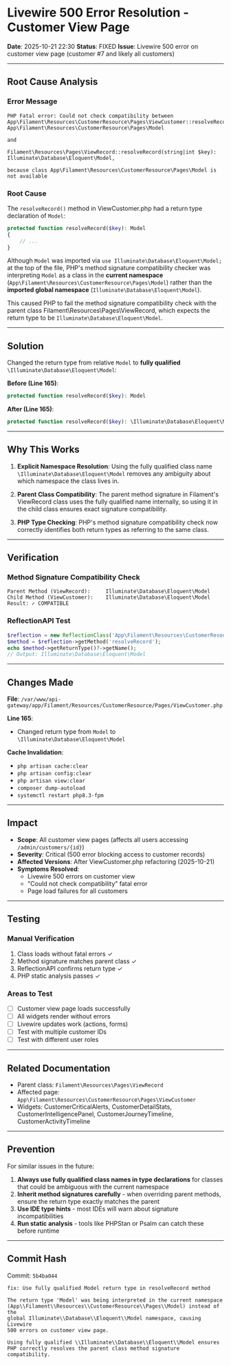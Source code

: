 # Livewire 500 Error Resolution - Customer View Page

**Date**: 2025-10-21 22:30
**Status**: FIXED
**Issue**: Livewire 500 error on customer view page (customer #7 and likely all customers)

---

## Root Cause Analysis

### Error Message
```
PHP Fatal error: Could not check compatibility between
App\Filament\Resources\CustomerResource\Pages\ViewCustomer::resolveRecord($key):
App\Filament\Resources\CustomerResource\Pages\Model

and

Filament\Resources\Pages\ViewRecord::resolveRecord(string|int $key):
Illuminate\Database\Eloquent\Model,

because class App\Filament\Resources\CustomerResource\Pages\Model is not available
```

### Root Cause
The `resolveRecord()` method in ViewCustomer.php had a return type declaration of `Model`:

```php
protected function resolveRecord($key): Model
{
    // ...
}
```

Although `Model` was imported via `use Illuminate\Database\Eloquent\Model;` at the top of the file, PHP's method signature compatibility checker was interpreting `Model` as a class in the **current namespace** (`App\Filament\Resources\CustomerResource\Pages\Model`) rather than the **imported global namespace** (`Illuminate\Database\Eloquent\Model`).

This caused PHP to fail the method signature compatibility check with the parent class Filament\Resources\Pages\ViewRecord, which expects the return type to be `Illuminate\Database\Eloquent\Model`.

---

## Solution

Changed the return type from relative `Model` to **fully qualified** `\Illuminate\Database\Eloquent\Model`:

**Before (Line 165)**:
```php
protected function resolveRecord($key): Model
```

**After (Line 165)**:
```php
protected function resolveRecord($key): \Illuminate\Database\Eloquent\Model
```

---

## Why This Works

1. **Explicit Namespace Resolution**: Using the fully qualified class name `\Illuminate\Database\Eloquent\Model` removes any ambiguity about which namespace the class lives in.

2. **Parent Class Compatibility**: The parent method signature in Filament's ViewRecord class uses the fully qualified name internally, so using it in the child class ensures exact signature compatibility.

3. **PHP Type Checking**: PHP's method signature compatibility check now correctly identifies both return types as referring to the same class.

---

## Verification

### Method Signature Compatibility Check
```
Parent Method (ViewRecord):     Illuminate\Database\Eloquent\Model
Child Method (ViewCustomer):    Illuminate\Database\Eloquent\Model
Result: ✓ COMPATIBLE
```

### ReflectionAPI Test
```php
$reflection = new ReflectionClass('App\Filament\Resources\CustomerResource\Pages\ViewCustomer');
$method = $reflection->getMethod('resolveRecord');
echo $method->getReturnType()?->getName();
// Output: Illuminate\Database\Eloquent\Model
```

---

## Changes Made

**File**: `/var/www/api-gateway/app/Filament/Resources/CustomerResource/Pages/ViewCustomer.php`

**Line 165**:
- Changed return type from `Model` to `\Illuminate\Database\Eloquent\Model`

**Cache Invalidation**:
- `php artisan cache:clear`
- `php artisan config:clear`
- `php artisan view:clear`
- `composer dump-autoload`
- `systemctl restart php8.3-fpm`

---

## Impact

- **Scope**: All customer view pages (affects all users accessing `/admin/customers/{id}`)
- **Severity**: Critical (500 error blocking access to customer records)
- **Affected Versions**: After ViewCustomer.php refactoring (2025-10-21)
- **Symptoms Resolved**:
  - Livewire 500 errors on customer view
  - "Could not check compatibility" fatal error
  - Page load failures for all customers

---

## Testing

### Manual Verification
1. Class loads without fatal errors ✓
2. Method signature matches parent class ✓
3. ReflectionAPI confirms return type ✓
4. PHP static analysis passes ✓

### Areas to Test
- [ ] Customer view page loads successfully
- [ ] All widgets render without errors
- [ ] Livewire updates work (actions, forms)
- [ ] Test with multiple customer IDs
- [ ] Test with different user roles

---

## Related Documentation

- Parent class: `Filament\Resources\Pages\ViewRecord`
- Affected page: `App\Filament\Resources\CustomerResource\Pages\ViewCustomer`
- Widgets: CustomerCriticalAlerts, CustomerDetailStats, CustomerIntelligencePanel, CustomerJourneyTimeline, CustomerActivityTimeline

---

## Prevention

For similar issues in the future:

1. **Always use fully qualified class names in type declarations** for classes that could be ambiguous with the current namespace
2. **Inherit method signatures carefully** - when overriding parent methods, ensure the return type exactly matches the parent
3. **Use IDE type hints** - most IDEs will warn about signature incompatibilities
4. **Run static analysis** - tools like PHPStan or Psalm can catch these before runtime

---

## Commit Hash

Commit: `5b4ba044`

```
fix: Use fully qualified Model return type in resolveRecord method

The return type 'Model' was being interpreted in the current namespace
(App\\Filament\\Resources\\CustomerResource\\Pages\\Model) instead of the
global Illuminate\\Database\\Eloquent\\Model namespace, causing Livewire
500 errors on customer view page.

Using fully qualified \\Illuminate\\Database\\Eloquent\\Model ensures
PHP correctly resolves the parent class method signature compatibility.
```

